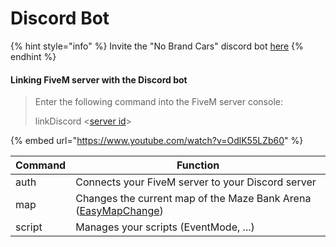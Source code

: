 # Discord Bot

{% hint style="info" %}
Invite the "No Brand Cars" discord bot [here](https://discord.com/oauth2/authorize?client\_id=1095466017087574056\&scope=bot%20applications.commands%20guilds\&permissions=139586938952)
{% endhint %}

#### Linking FiveM server with the Discord bot

> Enter the following command into the FiveM server console:
>
> linkDiscord <[server id](https://support.discord.com/hc/en-us/articles/206346498-Where-can-I-find-my-User-Server-Message-ID)>

{% embed url="https://www.youtube.com/watch?v=OdlK55LZb60" %}

| Command | Function                                                                           |
| ------- | ---------------------------------------------------------------------------------- |
| auth    | Connects your FiveM server to your Discord server                                  |
| map     | Changes the current map of the Maze Bank Arena ([EasyMapChange](easy-map-change/)) |
| script  | Manages your scripts (EventMode, ...)                                              |
